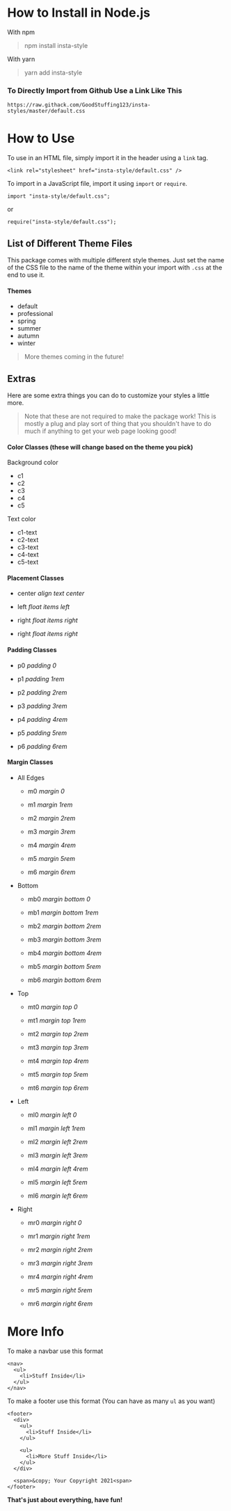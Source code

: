 # How to Install in Node.js

With npm

> npm install insta-style

With yarn

> yarn add insta-style

### To Directly Import from Github Use a Link Like This

`https://raw.githack.com/GoodStuffing123/insta-styles/master/default.css`

# How to Use

To use in an HTML file, simply import it in the header using a `link` tag.

`<link rel="stylesheet" href="insta-style/default.css" />`

To import in a JavaScript file, import it using `import` or `require`.

`import "insta-style/default.css";`

or

`require("insta-style/default.css");`

## List of Different Theme Files

This package comes with multiple different style themes. Just set the name of the CSS file to the name of the theme within your import with `.css` at the end to use it.

#### Themes

- default
- professional
- spring
- summer
- autumn
- winter

> More themes coming in the future!

## Extras

Here are some extra things you can do to customize your styles a little more.

> Note that these are not required to make the package work! This is mostly a plug and play sort of thing that you shouldn't have to do much if anything to get your web page looking good!

#### Color Classes (these will change based on the theme you pick)

Background color

- c1
- c2
- c3
- c4
- c5

Text color

- c1-text
- c2-text
- c3-text
- c4-text
- c5-text

#### Placement Classes

- center _align text center_

- left _float items left_

- right _float items right_

- right _float items right_

#### Padding Classes

- p0 _padding 0_

- p1 _padding 1rem_

- p2 _padding 2rem_

- p3 _padding 3rem_

- p4 _padding 4rem_

- p5 _padding 5rem_

- p6 _padding 6rem_

#### Margin Classes

- All Edges

  - m0 _margin 0_

  - m1 _margin 1rem_

  - m2 _margin 2rem_

  - m3 _margin 3rem_

  - m4 _margin 4rem_

  - m5 _margin 5rem_

  - m6 _margin 6rem_

- Bottom

  - mb0 _margin bottom 0_

  - mb1 _margin bottom 1rem_

  - mb2 _margin bottom 2rem_

  - mb3 _margin bottom 3rem_

  - mb4 _margin bottom 4rem_

  - mb5 _margin bottom 5rem_

  - mb6 _margin bottom 6rem_

- Top

  - mt0 _margin top 0_

  - mt1 _margin top 1rem_

  - mt2 _margin top 2rem_

  - mt3 _margin top 3rem_

  - mt4 _margin top 4rem_

  - mt5 _margin top 5rem_

  - mt6 _margin top 6rem_

- Left

  - ml0 _margin left 0_

  - ml1 _margin left 1rem_

  - ml2 _margin left 2rem_

  - ml3 _margin left 3rem_

  - ml4 _margin left 4rem_

  - ml5 _margin left 5rem_

  - ml6 _margin left 6rem_

- Right

  - mr0 _margin right 0_

  - mr1 _margin right 1rem_

  - mr2 _margin right 2rem_

  - mr3 _margin right 3rem_

  - mr4 _margin right 4rem_

  - mr5 _margin right 5rem_

  - mr6 _margin right 6rem_

# More Info

To make a navbar use this format

```
<nav>
  <ul>
    <li>Stuff Inside</li>
  </ul>
</nav>
```

To make a footer use this format (You can have as many `ul` as you want)

```
<footer>
  <div>
    <ul>
      <li>Stuff Inside</li>
    </ul>

    <ul>
      <li>More Stuff Inside</li>
    </ul>
  </div>

  <span>&copy; Your Copyright 2021<span>
</footer>
```

**That's just about everything, have fun!**
